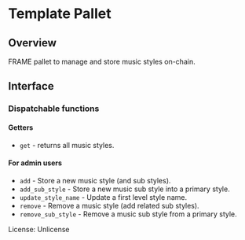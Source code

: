 # Template Pallet

## Overview

FRAME pallet to manage and store music styles on-chain.

## Interface

### Dispatchable functions

#### Getters

- `get` - returns all music styles.

#### For admin users

- `add` - Store a new music style (and sub styles).
- `add_sub_style` - Store a new music sub style into a primary style.
- `update_style_name` - Update a first level style name.
- `remove` - Remove a music style (add related sub styles).
- `remove_sub_style` - Remove a music sub style from a primary style.

License: Unlicense